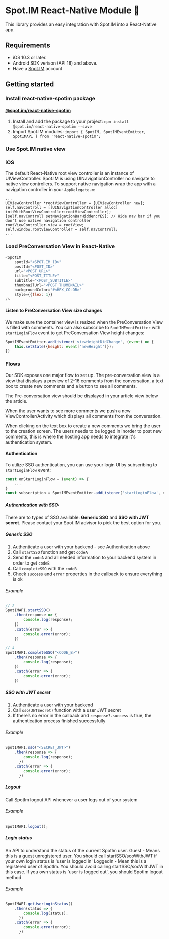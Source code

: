 # Spot.IM React-Native Module 🚀

This library provides an easy integration with Spot.IM into a React-Native app.

## Requirements

* iOS 10.3 or later.
* Android SDK verison (API 18) and above.
* Have a [Spot.IM](https://spot.im) account

## Getting started

### Install react-native-spotim package

#### [@spot.im/react-native-spotim](https://www.npmjs.com/package/@spot.im/react-native-spotim)
1. Install and add the package to your project:
    `npm install @spot.im/react-native-spotim --save`
2. Import Spot.IM modules:
    `import { SpotIM, SpotIMEventEmitter, SpotIMAPI } from 'react-native-spotim';`

### Use Spot.IM native view
### iOS

The default React-Native root view controller is an instance of UIViewController.
Spot.IM is using UINavigationController no navigate to native view controllers.
To support native navigation wrap the app with a navigation controller in your `AppDelegate.m`:
```obj-c
...
UIViewController *rootViewController = [UIViewController new];
self.navControll = [[UINavigationController alloc] initWithRootViewController:rootViewController];
[self.navControll setNavigationBarHidden:YES]; // Hide nav bar if you don't use native navigation controller
rootViewController.view = rootView;
self.window.rootViewController = self.navControll;
...
```

### Load PreConversation View in React-Native

```javascript
<SpotIM
    spotId="<SPOT.IM_ID>"
    postId="<POST_ID>"
    url="<POST_URL>"
    title="<POST_TITLE>"
    subtitle="<POST_SUBTITLE>"
    thumbnailUrl="<POST_THUMBNAIL>"
    backgroundColor="#<HEX_COLOR>"
    style={{flex: 1}}
/>
```

#### Listen to PreConversation View size changes
We make sure the container view is resized when the PreConversation View is filled with comments.
You can also subscribe to `SpotIMEventEmitter` with `startLoginFlow` event to get PreConversation View height changes:
```javascript
SpotIMEventEmitter.addListener('viewHeightDidChange', (event) => {
    this.setState({height: event['newHeight']});
})
```

### Flows

Our SDK exposes one major flow to set up. The pre-conversation view is a view that displays a preview of 2-16 comments from the conversation, a text box to create new comments and a button to see all comments.

The Pre-conversation view should be displayed in your article view below the article.

When the user wants to see more comments we push a new ViewController/Activity which displays all comments from the conversation.

When clicking on the text box to create a new comments we bring the user to the creation screen. The users needs to be logged in inorder to post new comments, this is where the hosting app needs to integrate it's authentication system.

#### Authentication
To utilize SSO authentication, you can use your login UI by subscribing to `startLoginFlow` event:
```javascript
const onStartLoginFlow = (event) => {
    ...
}
const subscription = SpotIMEventEmitter.addListener('startLoginFlow', onStartLoginFlow);
```

##### Authentication with SSO:

There are to types of SSO available: **Generic SSO** and **SSO with JWT secret**. Please contact your Spot.IM advisor to pick the best option for you.

##### Generic SSO

1. Authenticate a user with your backend - see Authentication above
2. Call `startSSO` function and get `codeA`
3. Send the `codeA` and all needed information to your backend system in order to get `codeB`
4. Call `completeSSO` with the `codeB`
5. Check `success` and `error` properties in the callback to ensure everything is ok

###### Example
```javascript
// 2
SpotIMAPI.startSSO()
    .then(response => {
        console.log(response);
    })
    .catch(error => {
        console.error(error);
    })
      
// 4
SpotIMAPI.completeSSO("<CODE_B>")
    .then(response => {
        console.log(response);
    })
    .catch(error => {
        console.error(error);
    })
```


##### SSO with JWT secret

1. Authenticate a user with your backend
2. Call `sso(JWTSecret)` function with a user JWT secret
3. If there’s no error in the callback and `response?.success` is true, the authentication process finished successfully

###### Example
```javascript
SpotIMAPI.sso("<SECRET_JWT>")
    .then(response => {
        console.log(response);
      })
    .catch(error => {
        console.error(error);
      })
```

##### Logout
Call SpotIm logout API whenever a user logs out of your system

###### Example
```javascript
SpotIMAPI.logout();
```

##### Login status
An API to understand the status of the current SpotIm user.
Guest - Means this is a guest unregistered user. You should call startSSO/sooWithJWT if your own login status is 'user is logged in'
LoggedIn - Mean this is a registered user of SpotIm. You should avoid calling startSSO/sooWithJWT in this case. If you own status is 'user is logged out', you should SpotIm logout method

###### Example
```javascript
SpotIMAPI.getUserLoginStatus()
    .then(status => {
        console.log(status);
      })
    .catch(error => {
        console.error(error);
      })
```